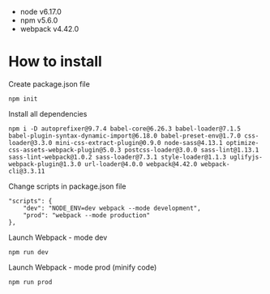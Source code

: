 - node v6.17.0
- npm v5.6.0
- webpack v4.42.0

# How to install

Create package.json file
```
npm init
```

Install all dependencies
```
npm i -D autoprefixer@9.7.4 babel-core@6.26.3 babel-loader@7.1.5 babel-plugin-syntax-dynamic-import@6.18.0 babel-preset-env@1.7.0 css-loader@3.3.0 mini-css-extract-plugin@0.9.0 node-sass@4.13.1 optimize-css-assets-webpack-plugin@5.0.3 postcss-loader@3.0.0 sass-lint@1.13.1 sass-lint-webpack@1.0.2 sass-loader@7.3.1 style-loader@1.1.3 uglifyjs-webpack-plugin@1.3.0 url-loader@4.0.0 webpack@4.42.0 webpack-cli@3.3.11
```

Change scripts in package.json file
```
"scripts": {
    "dev": "NODE_ENV=dev webpack --mode development",
    "prod": "webpack --mode production"
},
```

Launch Webpack - mode dev
```
npm run dev
```

Launch Webpack - mode prod (minify code)
```
npm run prod
```